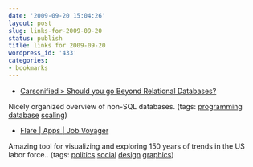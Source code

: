 ```yaml
---
date: '2009-09-20 15:04:26'
layout: post
slug: links-for-2009-09-20
status: publish
title: links for 2009-09-20
wordpress_id: '433'
categories:
- bookmarks
---
```


  * [Carsonified » Should you go Beyond Relational Databases?](http://carsonified.com/blog/dev/should-you-go-beyond-relational-databases/)


Nicely organized overview of non-SQL databases. (tags: [programming](http://delicious.com/eob/programming) [database](http://delicious.com/eob/database) [scaling](http://delicious.com/eob/scaling))


  * [Flare | Apps | Job Voyager](http://flare.prefuse.org/launch/apps/job_voyager)


Amazing tool for visualizing and exploring 150 years of trends in the US labor force.. (tags: [politics](http://delicious.com/eob/politics) [social](http://delicious.com/eob/social) [design](http://delicious.com/eob/design) [graphics](http://delicious.com/eob/graphics))



